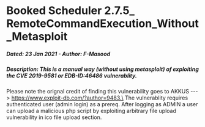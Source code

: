 # Booked Scheduler 2.7.5_ RemoteCommandExecution_Without_Metasploit
##### Dated: 23 Jan 2021 - Author: F-Masood
##### Description: This is a manual way (without using metasploit) of exploiting the **CVE 2019-9581** or **EDB-ID:46486** vulnerablity. 
Please note the orignal credit of finding this vulnerability goes to AKKUS ---> https://www.exploit-db.com/?author=9483.\ The vulnerablity requires authenticated user (admin login) as a prereq. After logging as ADMIN a user can upload a malicious php script by exploiting arbitrary file upload vulnerability in ico file upload section. 

